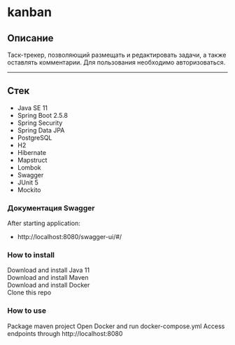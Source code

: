 # kanban

## Описание 
Таск-трекер, позволяющий размещать и редактировать задачи, а также оставлять комментарии. 
Для пользования необходимо авторизоваться.

----


## Стек
- Java SE 11
- Spring Boot 2.5.8
- Spring Security
- Spring Data JPA
- PostgreSQL 
- H2
- Hibernate
- Mapstruct
- Lombok
- Swagger
- JUnit 5
- Mockito

### Документация Swagger
After starting application:
- http://localhost:8080/swagger-ui/#/

### How to install
Download and install Java 11   
Download and install Maven  
Download and install Docker  
Clone this repo

### How to use
Package maven project
Open Docker and run docker-compose.yml
Access endpoints through http://localhost:8080
